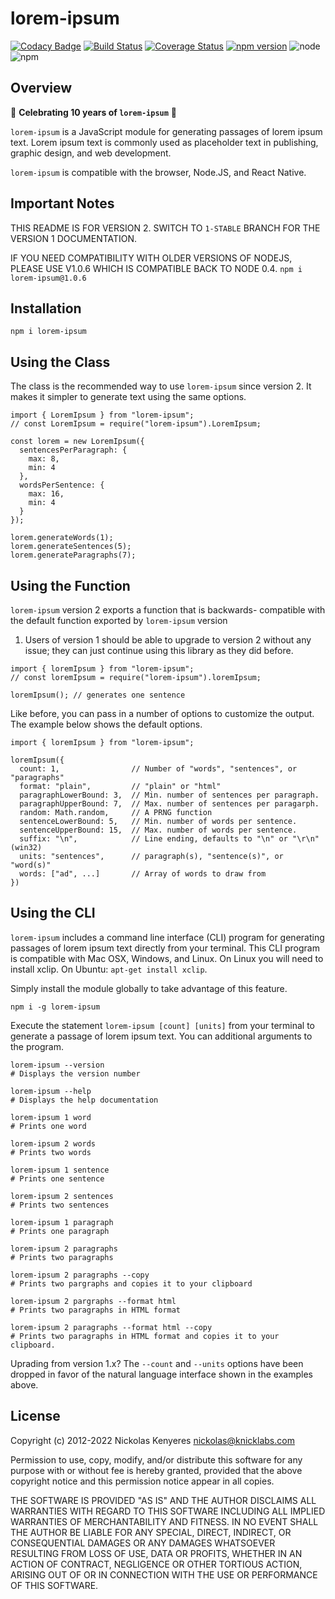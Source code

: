 # lorem-ipsum

[![Codacy Badge](https://app.codacy.com/project/badge/Grade/a0984231f0ac46efa617cf401964f8b6)](https://www.codacy.com/gh/knicklabs/lorem-ipsum.js/dashboard?utm_source=github.com&amp;utm_medium=referral&amp;utm_content=knicklabs/lorem-ipsum.js&amp;utm_campaign=Badge_Grade)
[![Build Status](https://travis-ci.org/knicklabs/lorem-ipsum.js.svg?branch=main)](https://travis-ci.org/knicklabs/lorem-ipsum.js) [![Coverage Status](https://coveralls.io/repos/github/knicklabs/lorem-ipsum.js/badge.svg?branch=main)](https://coveralls.io/github/knicklabs/lorem-ipsum.js?branch=main) [![npm version](https://badge.fury.io/js/lorem-ipsum.svg)](https://badge.fury.io/js/lorem-ipsum) ![node](https://img.shields.io/badge/node-8x-blue.svg) ![npm](https://img.shields.io/badge/npm-5x-blue.svg)

## Overview

🎉 __Celebrating 10 years of `lorem-ipsum`__ 🎉

`lorem-ipsum` is a JavaScript module for generating passages of lorem
ipsum text. Lorem ipsum text is commonly used as placeholder text in
publishing, graphic design, and web development.

`lorem-ipsum` is compatible with the browser, Node.JS, and React Native.

## Important Notes

THIS README IS FOR VERSION 2. SWITCH TO `1-STABLE` BRANCH FOR THE
VERSION 1 DOCUMENTATION.

IF YOU NEED COMPATIBILITY WITH OLDER VERSIONS OF NODEJS, PLEASE USE V1.0.6 WHICH IS 
COMPATIBLE BACK TO NODE 0.4. `npm i lorem-ipsum@1.0.6`

## Installation

```
npm i lorem-ipsum
```

## Using the Class

The class is the recommended way to use `lorem-ipsum` since version 2.
It makes it simpler to generate text using the same options.

```
import { LoremIpsum } from "lorem-ipsum";
// const LoremIpsum = require("lorem-ipsum").LoremIpsum;

const lorem = new LoremIpsum({
  sentencesPerParagraph: {
    max: 8,
    min: 4
  },
  wordsPerSentence: {
    max: 16,
    min: 4
  }
});

lorem.generateWords(1);
lorem.generateSentences(5);
lorem.generateParagraphs(7);
```

## Using the Function

`lorem-ipsum` version 2 exports a function that is backwards-
compatible with the default function exported by `lorem-ipsum` version
1. Users of version 1 should be able to upgrade to version 2 without 
any issue; they can just continue using this library as they did before.

```
import { loremIpsum } from "lorem-ipsum";
// const loremIpsum = require("lorem-ipsum").loremIpsum;

loremIpsum(); // generates one sentence
```

Like before, you can pass in a number of options to customize the output.
The example below shows the default options.

```
import { loremIpsum } from "lorem-ipsum";

loremIpsum({
  count: 1,                // Number of "words", "sentences", or "paragraphs"
  format: "plain",         // "plain" or "html"
  paragraphLowerBound: 3,  // Min. number of sentences per paragraph.
  paragraphUpperBound: 7,  // Max. number of sentences per paragarph.
  random: Math.random,     // A PRNG function
  sentenceLowerBound: 5,   // Min. number of words per sentence.
  sentenceUpperBound: 15,  // Max. number of words per sentence.
  suffix: "\n",            // Line ending, defaults to "\n" or "\r\n" (win32)
  units: "sentences",      // paragraph(s), "sentence(s)", or "word(s)"
  words: ["ad", ...]       // Array of words to draw from
})
```

## Using the CLI

`lorem-ipsum` includes a command line interface (CLI) program for generating 
passages of lorem ipsum text directly from your terminal. This CLI program 
is compatible with Mac OSX, Windows, and Linux. On Linux you will need to 
install xclip. On Ubuntu: `apt-get install xclip`.

Simply install the module globally to take advantage of this feature.

```
npm i -g lorem-ipsum
```

Execute the statement `lorem-ipsum [count] [units]` from your terminal to
generate a passage of lorem ipsum text. You can additional arguments to
the program.

```
lorem-ipsum --version
# Displays the version number

lorem-ipsum --help
# Displays the help documentation

lorem-ipsum 1 word
# Prints one word

lorem-ipsum 2 words
# Prints two words

lorem-ipsum 1 sentence
# Prints one sentence

lorem-ipsum 2 sentences
# Prints two sentences

lorem-ipsum 1 paragraph
# Prints one paragraph

lorem-ipsum 2 paragraphs
# Prints two paragraphs

lorem-ipsum 2 paragraphs --copy
# Prints two pargraphs and copies it to your clipboard

lorem-ipsum 2 pargraphs --format html
# Prints two paragraphs in HTML format

lorem-ipsum 2 paragraphs --format html --copy
# Prints two paragraphs in HTML format and copies it to your clipboard.
```

Uprading from version 1.x? The `--count` and `--units` options have been 
dropped in favor of the natural language interface shown in the examples
above.

## License

Copyright (c) 2012-2022 Nickolas Kenyeres <nickolas@knicklabs.com>

Permission to use, copy, modify, and/or distribute this software for any
purpose with or without fee is hereby granted, provided that the above
copyright notice and this permission notice appear in all copies.

THE SOFTWARE IS PROVIDED "AS IS" AND THE AUTHOR DISCLAIMS ALL WARRANTIES
WITH REGARD TO THIS SOFTWARE INCLUDING ALL IMPLIED WARRANTIES OF
MERCHANTABILITY AND FITNESS. IN NO EVENT SHALL THE AUTHOR BE LIABLE FOR
ANY SPECIAL, DIRECT, INDIRECT, OR CONSEQUENTIAL DAMAGES OR ANY DAMAGES
WHATSOEVER RESULTING FROM LOSS OF USE, DATA OR PROFITS, WHETHER IN AN
ACTION OF CONTRACT, NEGLIGENCE OR OTHER TORTIOUS ACTION, ARISING OUT OF
OR IN CONNECTION WITH THE USE OR PERFORMANCE OF THIS SOFTWARE.
